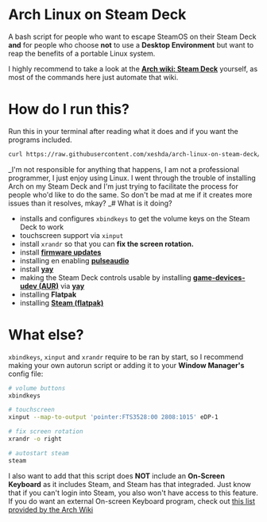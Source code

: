 # Arch Linux on Steam Deck
A bash script for people who want to escape SteamOS on their Steam Deck **and** for people who choose **__not__** to use a **Desktop Environment** but want to reap the benefits of a portable Linux system.

I highly recommend to take a look at the [**Arch wiki: Steam Deck**](https://wiki.archlinux.org/title/Steam_Deck) yourself, as most of the commands here just automate that wiki.

# How do I run this?
Run this in your terminal after reading what it does and if you want the programs included.
```sh
curl https://raw.githubusercontent.com/xeshda/arch-linux-on-steam-deck/refs/heads/main/arch-linux-on-steam-deck.sh | sh
```

_I'm not responsible for anything that happens, I am not a professional programmer, I just enjoy using Linux. I went through the trouble of installing Arch on my Steam Deck and I'm just trying to facilitate the process for people who'd like to do the same. So don't be mad at me if it creates more issues than it resolves, mkay?
_# What is it doing?
- installs and configures `xbindkeys` to get the volume keys on the Steam Deck to work
- touchscreen support via `xinput`
- install `xrandr` so that you can **fix the screen rotation.**
- install **[firmware updates](https://wiki.archlinux.org/title/Steam_Deck#Firmware)**
- installing en enabling **[pulseaudio](https://wiki.archlinux.org/title/PulseAudio)**
- install **[yay](https://github.com/Jguer/yay)**
- making the Steam Deck controls usable by installing [**game-devices-udev (AUR)**](https://aur.archlinux.org/packages/game-devices-udev) via **[yay](https://github.com/Jguer/yay)**
- installing **Flatpak**
- installing **[Steam (flatpak)](https://flathub.org/apps/com.valvesoftware.Steam)**

# What else?
`xbindkeys`, `xinput` and `xrandr` require to be ran by start, so I recommend making your own autorun script or adding it to your **Window Manager's** config file:
```bash
# volume buttons
xbindkeys

# touchscreen
xinput --map-to-output 'pointer:FTS3528:00 2808:1015' eDP-1

# fix screen rotation
xrandr -o right

# autostart steam
steam
```

I also want to add that this script does **NOT** include an **On-Screen Keyboard** as it includes Steam, and Steam has that integraded. Just know that if you can't login into Steam, you also won't have access to this feature. If you do want an external On-screen Keyboard program, check out [this list provided by the Arch Wiki](https://wiki.archlinux.org/title/List_of_applications/Utilities#On-screen_keyboards)
